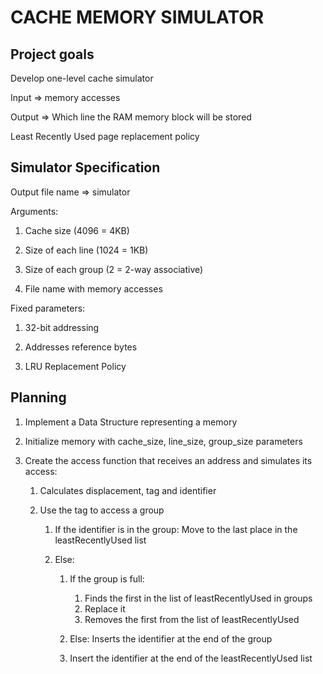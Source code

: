 # CACHE MEMORY SIMULATOR

## Project goals

Develop one-level cache simulator

Input => memory accesses

Output => Which line the RAM memory block will be stored

Least Recently Used page replacement policy

## Simulator Specification

Output file name => simulator

Arguments:

1. Cache size (4096 = 4KB)

2. Size of each line (1024 = 1KB)

3. Size of each group (2 = 2-way associative)

4. File name with memory accesses

Fixed parameters:

1. 32-bit addressing

2. Addresses reference bytes

3. LRU Replacement Policy

## Planning

1. Implement a Data Structure representing a memory

2. Initialize memory with cache_size, line_size, group_size parameters

3. Create the access function that receives an address and simulates its access:

    1. Calculates displacement, tag and identifier

    2. Use the tag to access a group

       1. If the identifier is in the group: Move to the last place in the leastRecentlyUsed list

       2. Else:

          1. If the group is full:

             1. Finds the first in the list of leastRecentlyUsed in groups
             2. Replace it
             3. Removes the first from the list of leastRecentlyUsed

          2. Else: Inserts the identifier at the end of the group

          3. Insert the identifier at the end of the leastRecentlyUsed list
